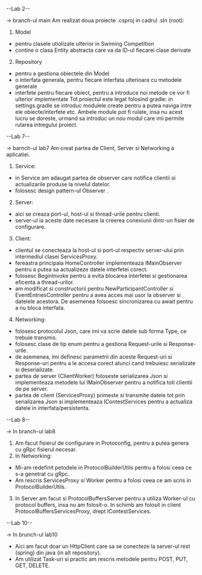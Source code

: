 --Lab 2--

-> branch-ul main
Am realizat doua proiecte .csproj in cadrul .sln (root):
1. Model
- pentru clasele utiolizate ulterior in Swiming Competition
- contine o clasa Entity abstracta care va da ID-ul fiecarei clase derivate
2. Repository
- pentru a gestiona obiectele din Model
- o interfata generala, pentru fiecare interfata ulterioara cu metodele generale
- interfete pentru fiecare obiect, pentru a introduce noi metode ce vor fi ulterior implementate
Tot proiectul este legat folosind gradle: in settings.gradle se introduc modulele create pentru a putea naviga intre ele obiecte/interfete etc.
Ambele module pot fi rulate, insa nu acest lucru se doreste,  urmand sa introduc un nou modul care imi permite rularea intregului proiect.


--Lab 7--

-> barnch-ul lab7
Am creat partea de Client, Server si Networking a aplicatiei.
1. Service:
- in Service am adaugat partea de observer care notifica clientii si actualizarile produse la nivelul datelor.
- folosesc design pattern-ul Observer .
2. Server:
- aici se creaza port-ul, host-ul si thread-urile pentru clienti.
- server-ul ia aceste date necesare la creerea conexiunii dintr-un fisier de configurare.
3. Client:
- clientul se conecteaza la host-ul si port-ul respectiv server-ului prin intermediul clasei ServicesProxy.
- fereastra principala HomeController implementeaza IMainObserver pentru a putea sa actualizeze datele interfetei corect.
- folosesc BeginInvoke pentru a evita blocarea interfetei si gestionarea eficenta a thread-urilor.
- am modificat si constructorii pentru NewParticipantController si EventEntriesController pentru a avea acces mai usor la observer si datelele acestora. De asemenea folsoesc sincronizarea cu await pentru a nu bloca interfata.
4. Networking:
- folosesc protocolul Json, care imi va scrie datele sub forma Type, ce trebuie transmis.
- folosesc clase de tip enum pentru a gestiona Request-urile si Response-urile.
- de asemenea, imi definesc parametrii din aceste Request-uri si Response-uri pentru a le accesa corect atunci cand trebuiesc serializate si deserializate.
- partea de server (ClientWorker) foloseste serializarea Json si implementeaza metodele lui IMainObserver pentru a notifica toti clientii de pe server.
- partea de client (ServicesProxy) primeste si transmite datele tot prin serializarea Json si implementeaza IContestServices pentru a actualiza datele in interfata/persistenta.


--Lab 8--

-> In branch-ul lab8
1. Am facut fisierul de configurare in Protoconfig, pentru a putea genera cu gRpc fisierul necesar.
2. In Networking:
- Mi-am redefinit petodele in ProtocolBuilderUtils pentru a folosi ceea ce s-a genetrat cu gRpc.
- Am rescris ServicesProxy si Worker pentru a folosi ceea ce am scris in ProtocolBuilderUtils.
3. In Server am facut si ProtocolBuffersServer pentru a utiliza Worker-ul cu protocol buffers, insa nu am folosit-o. In schimb am folosit in client ProtocolBuffersServicesProxy, drept IContestServices.


--Lab 10--

-> In brunch-ul lab10
- Aici am facut doar un HttpClient care sa se conecteze la server-ul rest (spring) din java (in alt repository).
- Am utilizat Task-uri si practic am rescris metodele pentru POST, PUT, GET, DELETE.
